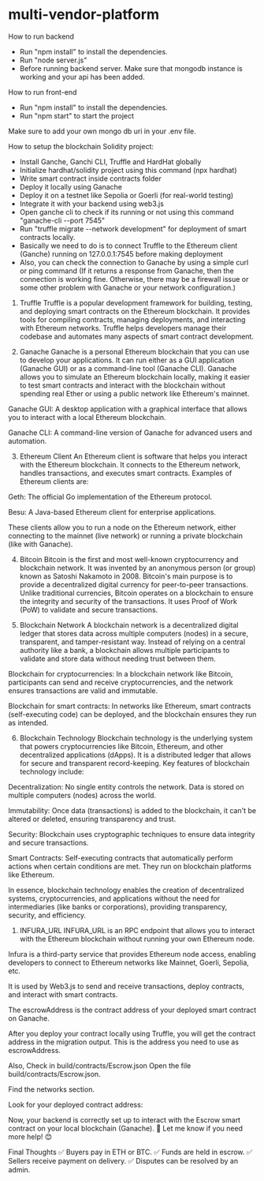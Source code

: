 # multi-vendor-platform
How to run backend
- Run "npm install" to install the dependencies.
- Run "node server.js"
- Before running backend server. Make sure that mongodb instance is working and your api has been added.

How to run front-end
- Run "npm install" to install the dependencies.
- Run "npm start" to start the project

Make sure to add your own mongo db uri in your .env file.

How to setup the blockchain Solidity project:
- Install Ganche, Ganchi CLI, Truffle and HardHat globally
- Initialize hardhat/solidity project using this command (npx hardhat)
- Write smart contract inside contracts folder
- Deploy it locally using Ganache
- Deploy it on a testnet like Sepolia or Goerli (for real-world testing)
- Integrate it with your backend using web3.js
- Open ganche cli to check if its running or not using this command
"ganache-cli --port 7545"
- Run "truffle migrate --network development" for deployment of smart contracts locally.
- Basically we need to do is to connect Truffle to the Ethereum client 
(Ganche) running on 127.0.0.1:7545 before making deployment
- Also, you can check the connection to Ganache by using a simple curl or ping command
(If it returns a response from Ganache, then the connection is working fine. Otherwise, there may be a firewall issue or some other problem with Ganache or your network configuration.)



1. Truffle
Truffle is a popular development framework for building, testing, and deploying smart contracts on the Ethereum blockchain. It provides tools for compiling contracts, managing deployments, and interacting with Ethereum networks. Truffle helps developers manage their codebase and automates many aspects of smart contract development.

2. Ganache
Ganache is a personal Ethereum blockchain that you can use to develop your applications. It can run either as a GUI application (Ganache GUI) or as a command-line tool (Ganache CLI). Ganache allows you to simulate an Ethereum blockchain locally, making it easier to test smart contracts and interact with the blockchain without spending real Ether or using a public network like Ethereum's mainnet.

Ganache GUI: A desktop application with a graphical interface that allows you to interact with a local Ethereum blockchain.

Ganache CLI: A command-line version of Ganache for advanced users and automation.

3. Ethereum Client
An Ethereum client is software that helps you interact with the Ethereum blockchain. It connects to the Ethereum network, handles transactions, and executes smart contracts. Examples of Ethereum clients are:

Geth: The official Go implementation of the Ethereum protocol.

Besu: A Java-based Ethereum client for enterprise applications.

These clients allow you to run a node on the Ethereum network, either connecting to the mainnet (live network) or running a private blockchain (like with Ganache).

4. Bitcoin
Bitcoin is the first and most well-known cryptocurrency and blockchain network. It was invented by an anonymous person (or group) known as Satoshi Nakamoto in 2008. Bitcoin's main purpose is to provide a decentralized digital currency for peer-to-peer transactions. Unlike traditional currencies, Bitcoin operates on a blockchain to ensure the integrity and security of the transactions. It uses Proof of Work (PoW) to validate and secure transactions.

5. Blockchain Network
A blockchain network is a decentralized digital ledger that stores data across multiple computers (nodes) in a secure, transparent, and tamper-resistant way. Instead of relying on a central authority like a bank, a blockchain allows multiple participants to validate and store data without needing trust between them.

Blockchain for cryptocurrencies: In a blockchain network like Bitcoin, participants can send and receive cryptocurrencies, and the network ensures transactions are valid and immutable.

Blockchain for smart contracts: In networks like Ethereum, smart contracts (self-executing code) can be deployed, and the blockchain ensures they run as intended.

6. Blockchain Technology
Blockchain technology is the underlying system that powers cryptocurrencies like Bitcoin, Ethereum, and other decentralized applications (dApps). It is a distributed ledger that allows for secure and transparent record-keeping. Key features of blockchain technology include:

Decentralization: No single entity controls the network. Data is stored on multiple computers (nodes) across the world.

Immutability: Once data (transactions) is added to the blockchain, it can't be altered or deleted, ensuring transparency and trust.

Security: Blockchain uses cryptographic techniques to ensure data integrity and secure transactions.

Smart Contracts: Self-executing contracts that automatically perform actions when certain conditions are met. They run on blockchain platforms like Ethereum.

In essence, blockchain technology enables the creation of decentralized systems, cryptocurrencies, and applications without the need for intermediaries (like banks or corporations), providing transparency, security, and efficiency.


1. INFURA_URL
INFURA_URL is an RPC endpoint that allows you to interact with the Ethereum blockchain without running your own Ethereum node.

Infura is a third-party service that provides Ethereum node access, enabling developers to connect to Ethereum networks like Mainnet, Goerli, Sepolia, etc.

It is used by Web3.js to send and receive transactions, deploy contracts, and interact with smart contracts.

The escrowAddress is the contract address of your deployed smart contract on Ganache.

After you deploy your contract locally using Truffle, you will get the contract address in the migration output. This is the address you need to use as escrowAddress.

Also, Check in build/contracts/Escrow.json
Open the file build/contracts/Escrow.json.

Find the networks section.

Look for your deployed contract address:

Now, your backend is correctly set up to interact with the Escrow smart contract on your local blockchain (Ganache). 🚀 Let me know if you need more help! 😊

Final Thoughts
✅ Buyers pay in ETH or BTC.
✅ Funds are held in escrow.
✅ Sellers receive payment on delivery.
✅ Disputes can be resolved by an admin.
